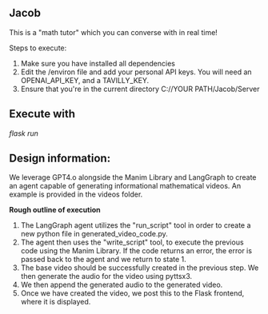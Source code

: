 Jacob
-----------

This is a "math tutor" which you can converse with in real time! 

Steps to execute:

1. Make sure you have installed all dependencies
2. Edit the /environ file and add your personal API keys. You will need an OPENAI_API_KEY, and a TAVILLY_KEY.
3. Ensure that you're in the current directory C://YOUR PATH/Jacob/Server

Execute with
-----------------
*flask run*


Design information:
----------------

We leverage GPT4.o alongside the Manim Library and LangGraph to create an agent capable of generating informational mathematical videos. An example is provided in the videos folder.

**Rough outline of execution**

1. The LangGraph agent utilizes the "run_script" tool in order to create a new python file in generated_video_code.py.
2. The agent then uses the "write_script" tool, to execute the previous code using the Manim Library. If the code returns an error, the error is passed back to the agent and we return to state 1.
3. The base video should be successfully created in the previous step. We then  generate the audio for the video using pyttsx3.
4. We then append the generated audio to the generated video.
5. Once we have created the video, we post this to the Flask frontend, where it is displayed.



